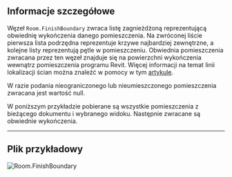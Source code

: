 ## Informacje szczegółowe
Węzeł `Room.FinishBoundary` zwraca listę zagnieżdżoną reprezentującą obwiednię wykończenia danego pomieszczenia. Na zwróconej liście pierwsza lista podrzędna reprezentuje krzywe najbardziej zewnętrzne, a kolejne listy reprezentują pętle w pomieszczeniu. Obwiednia pomieszczenia zwracana przez ten węzeł znajduje się na powierzchni wykończenia wewnątrz pomieszczenia programu Revit. Więcej informacji na temat linii lokalizacji ścian można znaleźć w pomocy w tym [artykule](https://help.autodesk.com/view/RVT/2024/PLK/?guid=GUID-0BB62832-36DD-4E06-A9D4-EE98CE0FCF89).

W razie podania nieograniczonego lub nieumieszczonego pomieszczenia zwracana jest wartość null.

W poniższym przykładzie pobierane są wszystkie pomieszczenia z bieżącego dokumentu i wybranego widoku. Następnie zwracane są obwiednie wykończenia.
___
## Plik przykładowy

![Room.FinishBoundary](./Revit.Elements.Room.FinishBoundary_img.jpg)
